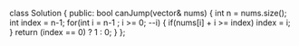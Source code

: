 class Solution {
public:
bool canJump(vector<int>& nums) {
int n = nums.size();
int index =  n-1;
for(int i = n-1 ; i >= 0; --i)
{
if(nums[i] + i >= index)
index = i;
}
return (index == 0) ? 1 : 0;
}
};